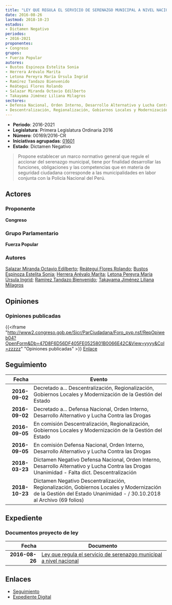 ```yaml
---
title: "LEY QUE REGULA EL SERVICIO DE SERENAZGO MUNICIPAL A NIVEL NACIONAL"
date: 2016-08-26
lastmod: 2018-10-23
estados:
- Dictamen Negativo
periodos:
- 2016-2021
proponentes:
- Congreso
grupos:
- Fuerza Popular
autores:
- Bustos Espinoza Estelita Sonia
- Herrera Arévalo Marita
- Letona Pereyra María Úrsula Ingrid
- Ramírez Tandazo Bienvenido
- Reátegui Flores Rolando
- Salazar Miranda Octavio Edilberto
- Takayama Jiménez Liliana Milagros
sectores:
- Defensa Nacional, Orden Interno, Desarrollo Alternativo y Lucha Contra las Drogas
- Descentralización, Regionalización, Gobiernos Locales y Modernización de la Gestión del Estado
---
```

- **Periodo**: 2016-2021
- **Legislatura**: Primera Legislatura Ordinaria 2016
- **Número**: 00169/2016-CR
- **Iniciativas agrupadas**: [01601](../../01600/01601)
- **Estado**: Dictamen Negativo

> Propone establecer un marco normativo general que regule el accionar del serenazgo municipal, tiene por finalidad desarrollar las funciones, obligaciones y las competencias que en materia de seguridad ciudadana corresponde a las municipalidades en labor conjunta con la Policía Nacional del Perú.


## Actores

### Proponente

**Congreso**

### Grupo Parlamentario

**Fuerza Popular**

### Autores

[Salazar Miranda Octavio Edilberto](mailto:mailto:osalazar@congreso.gob.pe); [Reátegui Flores Rolando](mailto:mailto:rreategui@congreso.gob.pe); [Bustos Espinoza Estelita Sonia](mailto:mailto:ebustos@congreso.gob.pe); [Herrera Arévalo Marita](mailto:mailto:mherrera@congreso.gob.pe); [Letona Pereyra María Úrsula Ingrid](mailto:mailto:mletona@congreso.gob.pe); [Ramírez Tandazo Bienvenido](mailto:mailto:bramirez@congreso.gob.pe); [Takayama Jiménez Liliana Milagros](mailto:mailto:ltakayama@congreso.gob.pe)

## Opiniones

### Opiniones publicadas

{{<iframe "http://www2.congreso.gob.pe/Sicr/ParCiudadana/Foro_pvp.nsf/RepOpiweb04?OpenForm&Db=47D8F6D56DF405FE0525801B0066E42C&View=yyyy&Col=zzzzz" "Opiniones publicadas" >}}
[Enlace](http://www2.congreso.gob.pe/Sicr/ParCiudadana/Foro_pvp.nsf/RepOpiweb04?OpenForm&Db=47D8F6D56DF405FE0525801B0066E42C&View=yyyy&Col=zzzzz)


## Seguimiento

| Fecha | Evento |
|------:|--------|
| **2016-09-02** | Decretado a... Descentralización, Regionalización, Gobiernos Locales y Modernización de la Gestión del Estado |
| **2016-09-02** | Decretado a... Defensa Nacional, Orden Interno, Desarrollo Alternativo y Lucha Contra las Drogas |
| **2016-09-05** | En comisión Descentralización, Regionalización, Gobiernos Locales y Modernización de la Gestión del Estado |
| **2016-09-05** | En comisión Defensa Nacional, Orden Interno, Desarrollo Alternativo y Lucha Contra las Drogas |
| **2018-03-23** | Dictamen Negativo Defensa Nacional, Orden Interno, Desarrollo Alternativo y Lucha Contra las Drogas Unanimidad - Falta dict. Descentralización |
| **2018-10-23** | Dictamen Negativo Descentralización, Regionalización, Gobiernos Locales y Modernización de la Gestión del Estado Unanimidad - / 30.10.2018 al Archivo (69 folios) |

## Expediente

### Documentos proyecto de ley

| Fecha | Documento |
|------:|-----------|
| **2016-08-26** | [Ley que regula el servicio de serenazgo municipal a nivel nacional](http://www.leyes.congreso.gob.pe/Documentos/2016_2021/Proyectos_de_Ley_y_de_Resoluciones_Legislativas/PL0016920160826..pdf) |

## Enlaces

- [Seguimiento](http://www2.congreso.gob.pe/Sicr/TraDocEstProc/CLProLey2016.nsf/f7fff46988ca05b1052578e100829cc7/d7532a4b31682b3d05258192006df7eb?OpenDocument)
- [Expediente Digital](http://www2.congreso.gob.pe/Sicr/TraDocEstProc/Expvirt_2011.nsf/visbusqptramdoc1621/00169?opendocument)

